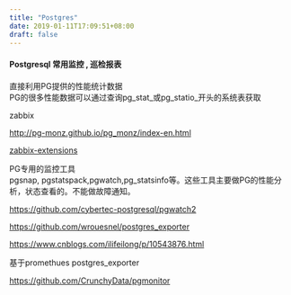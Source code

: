 ```yaml
---
title: "Postgres"
date: 2019-01-11T17:09:51+08:00
draft: false
---
```


#### Postgresql 常用监控 , 巡检报表

直接利用PG提供的性能统计数据   
PG的很多性能数据可以通过查询pg_stat_或pg_statio_开头的系统表获取 


zabbix 

http://pg-monz.github.io/pg_monz/index-en.html

[zabbix-extensions](monitor/zabbix-postgres-fqa/)

PG专用的监控工具   
pgsnap, pgstatspack,pgwatch,pg_statsinfo等。这些工具主要做PG的性能分析，状态查看的。不能做故障通知。    


https://github.com/cybertec-postgresql/pgwatch2

https://github.com/wrouesnel/postgres_exporter

https://www.cnblogs.com/ilifeilong/p/10543876.html

基于promethues postgres_exporter

https://github.com/CrunchyData/pgmonitor
